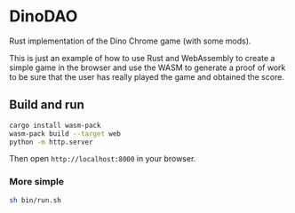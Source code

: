 # DinoDAO

Rust implementation of the Dino Chrome game (with some mods).

This is just an example of how to use Rust and WebAssembly to create a simple game in the browser and use the WASM to generate a proof of work to be sure that the user has really played the game and obtained the score.
## Build and run

```bash
cargo install wasm-pack
wasm-pack build --target web
python -m http.server
```

Then open `http://localhost:8000` in your browser.

### More simple

```bash
sh bin/run.sh
```